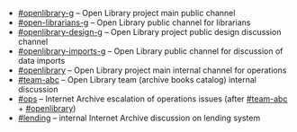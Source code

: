 * [#openlibrary-g](https://internetarchive.slack.com/archives/C0ETZV72L) – Open Library project main public channel
* [#open-librarians-g](https://internetarchive.slack.com/archives/C0119PRDV46) – Open Library public channel for librarians
* [#openlibrary-design-g](https://internetarchive.slack.com/archives/C04JY657RJ8) – Open Library project public design discussion channel 
* [#openlibrary-imports-g](https://internetarchive.slack.com/archives/C02BX7F5P7H) – Open Library public channel for discussion of data imports
* [#openlibrary](https://internetarchive.slack.com/archives/C075DJ6G1) – Open Library project main internal channel for operations
* [#team-abc](https://internetarchive.slack.com/archives/GM13CHXBP) – Open Library team (archive books catalog) internal discussion
* [#ops](https://internetarchive.slack.com/archives/C06RP0F6E) – Internet Archive escalation of operations issues (after [#team-abc](https://internetarchive.slack.com/archives/GM13CHXBP) + [#openlibrary](https://internetarchive.slack.com/archives/C075DJ6G1))
* [#lending](https://internetarchive.slack.com/archives/C14CKBT9S) – internal Internet Archive discussion on lending system
